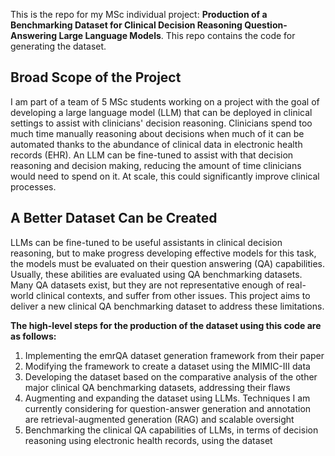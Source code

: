 This is the repo for my MSc individual project: **Production of a Benchmarking Dataset for Clinical Decision Reasoning Question-Answering Large Language Models**. This repo contains the code for generating the dataset.
## Broad Scope of the Project
I am part of a team of 5 MSc students working on a project with the goal of developing a large language model (LLM) that can be deployed in clinical settings to assist with clinicians' decision reasoning. Clinicians spend too much time manually reasoning about decisions when much of it can be automated thanks to the abundance of clinical data in electronic health records (EHR). An LLM can be fine-tuned to assist with that decision reasoning and decision making, reducing the amount of time clinicians would need to spend on it. At scale, this could significantly improve clinical processes.
## A Better Dataset Can be Created
LLMs can be fine-tuned to be useful assistants in clinical decision reasoning, but to make progress developing effective models for this task, the models must be evaluated on their question answering (QA) capabilities. Usually, these abilities are evaluated using QA benchmarking datasets. Many QA datasets exist, but they are not representative enough of real-world clinical contexts, and suffer from other issues. This project aims to deliver a new clinical QA benchmarking dataset to address these limitations.

**The high-level steps for the production of the dataset using this code are as follows:**
1. Implementing the emrQA dataset generation framework from their paper
2. Modifying the framework to create a dataset using the MIMIC-III data
3. Developing the dataset based on the comparative analysis of the other major clinical QA benchmarking datasets, addressing their flaws
4. Augmenting and expanding the dataset using LLMs. Techniques I am currently considering for question-answer generation and annotation are retrieval-augmented generation (RAG) and scalable oversight
5. Benchmarking the clinical QA capabilities of LLMs, in terms of decision reasoning using electronic health records, using the dataset

